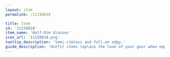 ```yaml
---
layout: item
permalink: /11150018

title: Item
id: '11150018'
item_name: 'Half-Rim Glasses'
icon_url: '11150018.png'
tooltip_description: 'Semi-rimless and full-on edgy.'
guide_description: 'Outfit items replace the look of your gear when equipped.'
---
```

